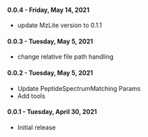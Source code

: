 #### 0.0.4 - Friday, May 14, 2021
* update MzLite version to 0.1.1

#### 0.0.3 - Tuesday, May 5, 2021
* change relative file path handling

#### 0.0.2 - Tuesday, May 5, 2021
* Update PeptideSpectrumMatching Params
* Add tools

#### 0.0.1 - Tuesday, April 30, 2021
* Initial release
